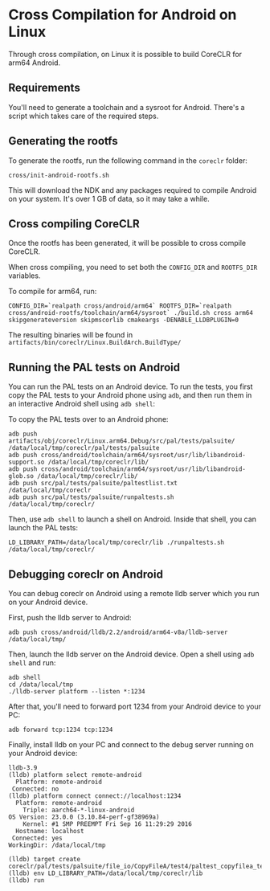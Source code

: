 Cross Compilation for Android on Linux
======================================

Through cross compilation, on Linux it is possible to build CoreCLR for arm64 Android.

Requirements
------------

You'll need to generate a toolchain and a sysroot for Android. There's a script which takes care of the required steps.

Generating the rootfs
---------------------

To generate the rootfs, run the following command in the `coreclr` folder:

```
cross/init-android-rootfs.sh
```

This will download the NDK and any packages required to compile Android on your system. It's over 1 GB of data, so it may take a while.


Cross compiling CoreCLR
-----------------------
Once the rootfs has been generated, it will be possible to cross compile CoreCLR.

When cross compiling, you need to set both the `CONFIG_DIR` and `ROOTFS_DIR` variables.

To compile for arm64, run:

```
CONFIG_DIR=`realpath cross/android/arm64` ROOTFS_DIR=`realpath cross/android-rootfs/toolchain/arm64/sysroot` ./build.sh cross arm64 skipgenerateversion skipmscorlib cmakeargs -DENABLE_LLDBPLUGIN=0
```

The resulting binaries will be found in `artifacts/bin/coreclr/Linux.BuildArch.BuildType/`

Running the PAL tests on Android
--------------------------------

You can run the PAL tests on an Android device. To run the tests, you first copy the PAL tests to your Android phone using
`adb`, and then run them in an interactive Android shell using `adb shell`:

To copy the PAL tests over to an Android phone:
```
adb push artifacts/obj/coreclr/Linux.arm64.Debug/src/pal/tests/palsuite/ /data/local/tmp/coreclr/pal/tests/palsuite
adb push cross/android/toolchain/arm64/sysroot/usr/lib/libandroid-support.so /data/local/tmp/coreclr/lib/
adb push cross/android/toolchain/arm64/sysroot/usr/lib/libandroid-glob.so /data/local/tmp/coreclr/lib/
adb push src/pal/tests/palsuite/paltestlist.txt /data/local/tmp/coreclr
adb push src/pal/tests/palsuite/runpaltests.sh /data/local/tmp/coreclr/
```

Then, use `adb shell` to launch a shell on Android. Inside that shell, you can launch the PAL tests:
```
LD_LIBRARY_PATH=/data/local/tmp/coreclr/lib ./runpaltests.sh /data/local/tmp/coreclr/
```

Debugging coreclr on Android
----------------------------

You can debug coreclr on Android using a remote lldb server which you run on your Android device.

First, push the lldb server to Android:

```
adb push cross/android/lldb/2.2/android/arm64-v8a/lldb-server /data/local/tmp/
```

Then, launch the lldb server on the Android device. Open a shell using `adb shell` and run:

```
adb shell
cd /data/local/tmp
./lldb-server platform --listen *:1234
```

After that, you'll need to forward port 1234 from your Android device to your PC:
```
adb forward tcp:1234 tcp:1234
```

Finally, install lldb on your PC and connect to the debug server running on your Android device:

```
lldb-3.9
(lldb) platform select remote-android
  Platform: remote-android
 Connected: no
(lldb) platform connect connect://localhost:1234
  Platform: remote-android
    Triple: aarch64-*-linux-android
OS Version: 23.0.0 (3.10.84-perf-gf38969a)
    Kernel: #1 SMP PREEMPT Fri Sep 16 11:29:29 2016
  Hostname: localhost
 Connected: yes
WorkingDir: /data/local/tmp

(lldb) target create coreclr/pal/tests/palsuite/file_io/CopyFileA/test4/paltest_copyfilea_test4
(lldb) env LD_LIBRARY_PATH=/data/local/tmp/coreclr/lib
(lldb) run
```

